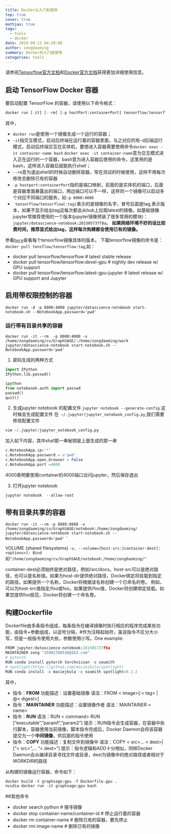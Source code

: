 ```yaml
---
title: Docker从入门到放弃
top: true
cover: true
mathjax: true
tags:
  - tools
  - docker
date: 2019-09-12 04:29:08
author: zongdaoming
summary: Docker的入门级使用
categories: tools
---
```



请参阅[Tensorflow官方文档][2]和[Docker官方文档][1]获得更加详细使用信息。

## 启动 TensorFlow Docker 容器
要启动配置 TensorFlow 的容器，请使用以下命令格式：
```py
docker run [-it] [--rm] [-p hostPort:containerPort] tensorflow/tensorflow[:tag] [command]
```
其中，
- `docker run`是使用一个镜像生成一个运行的容器；
- `-it`指交互模式，启动后终端在运行着的容器里面，与之对应的有-d后端运行模式，启动后终端交互在实体机，要想进入容器需要使用命令`docker exec -it container-name bash` `docker exec -it container-name`意为交互模式进入正在运行的一个容器，bash意为进入容器后使用的命令，这里用的是bash，这样进入容器后就能执行shell；
- `--rm`意为退出shell的时候自动删除容器，常在测试的时候使用，这样不用每次修改去删除已有的容器
- `-p hostport:containerPort`指的是端口映射，前面的是实体机的端口，后面是容器里面暴露出的端口，两边端口可以不一样，这样同一个镜像可以启动多个对应不同端口的服务，如`-p 8000:4000`
- ` tensorflow/tensorflow[:tag]`表示的是镜像的名字，冒号后面是tag,表示版本，如果不显示给出tag这每次都会从hub上拉取latest的镜像。如基础镜像jupyter常推荐使用的一个版本(jupyter镜像预装了很多常用的模块)：`jupyter/datascience-notebook:281505737f8a`。 **如果网络环境不好的话比较费时间，推荐显式给出tag，这样每次构建都会使用已有的镜像。**

参看[`here`](https://hub.docker.com/r/tensorflow/tensorflow/tags/)查看每个tensorflow镜像具体的版本。
下载tensorflow镜像的命令是：`docker pull tensflow/tensorflow:tag`,如：
- docker pull tensorflow/tensorflow                     # latest stable release
- docker pull tensorflow/tensorflow:devel-gpu           # nightly dev release w/ GPU support
- docker pull tensorflow/tensorflow:latest-gpu-jupyter  # latest release w/ GPU support and Jupyter

## 启用带权限控制的容器

`docker run -d -p 8000:4000 jupyter/datascience-notebook start-notebook.sh --NotebookApp.password='pwd'`

### 运行带有目录共享的容器
`docker run -it --rm  -p 8000:4000 -v /home/zongdaoming/cv/GraphSAGE/:/home/zongdaoming/work  jupyter/datascience-notebook start-notebook.sh --NotebookApp.password='pwd'`
1. 密码生成的两种方式 
```py
import IPython
IPython.lib.passwd()
```
```py
ipython
from noteboook.auth import passwd
passwd()
quit()
```

2. 生成jupyter notebook 的配置文件
`jupyter notebook --generate-config` 这时候会生成配置文件 在` ~/.jupyter/jupyter_notebook_config.py`,我们需要修改配置文件
```py
vim ~/.jupyter/jupyter_notebook_config.py
```
加入如下内容，其中sha1那一串秘钥是上面生成的那一串
```py
c.NotebookApp.ip='*'
c.NotebookApp.password = u'pwd'
c.NotebookApp.open_browser = False
c.NotebookApp.port =4000
```
4000表明要使用container的4000端口访问jupyter，然后保存退出

3. 打开jupyter notebook
```py
jupyter notebook  --allow-root
```

## 带有目录共享的容器
`docker run -it --rm -p 8888:8888 -v /home/zongdaoming/cv/GraphSAGE/notebook:/home/zongdaoming/   jupyter/datascience-notebook start-notebook.sh --NotebookApp.password='pwd'`
`

VOLUME (shared filesystems)
`-v, --volume=[host-src:]container-dest[:<options>]: Bind ` 如`"/home/zongdaoming/cv/GraphSAGE/notebook:/home/zongdaoming/"`

container-dest必须始终是绝对路径，例如/src/docs。host-src可以是绝对路径，也可以是名称值。如果为host-dir提供绝对路径，Docker绑定将挂载到指定的路径。如果提供一个名称，Docker将根据该名称创建一个已命名的卷。 例如，可以为host-src值指定/foo或foo。如果提供/foo值，Docker将创建绑定挂载。如果您提供foo规范，Docker将创建一个命名卷。

## 构建Dockerfile
Dockerfile由多条指令组成，每条指令在编译镜像时执行相应的程序完成某些功能，由指令+参数组成，以逗号分隔，#作为注释起始符，虽说指令不区分大小写，但是一般指令使用大些，参数使用小写。One example:
```py
FROM jupyter/datascience-notebook:281505737f8a
MAINTAINER zong "15901768536@163.com"
# pytorch
RUN conda install pytorch torchvision -c soumith
# spotlight(https://github.com/maciejkula/spotlight)
RUN conda install -c maciejkula -c soumith spotlight=0.1.2
```
其中，
- 指令：**FROM** 功能描述：设置基础镜像 语法：FROM < image>[:< tag> | @< digest>] 
- 指令：**MAINTAINER** 功能描述：设置镜像作者 语法：MAINTAINER < name> 
- 指令：**RUN** 语法：RUN < command> RUN [“executable”,”param1”,”param2”] 提示：RUN指令会生成容器，在容器中执行脚本，容器使用当前镜像，脚本指令完成后，Docker Daemon会将该容器提交为一个**中间镜像**，供后面的指令使用 
- 指令：**COPY**  功能描述：复制文件到镜像中 语法：COPY < src>… < dest>|[“< src>”,… “< dest>”] 提示：指令逻辑和ADD十分相似，同样Docker Daemon会从编译目录寻找文件或目录，dest为镜像中的绝对路径或者相对于WORKDIR的路径

从构建的镜像运行容器，命令如下：
```python
docker build -t graphsage:gpu -f Dockerfile.gpu .
nvidia-docker run -it graphsage:gpu bash
```
##其他命令
- docker search python # 搜寻镜像
- docker stop container-name/container-id # 停止运行着的容器
- docker rm container-name # 删除已有的容器，要先停止
- docker rmi image-name # 删除已有的镜像

[1]: https://docs.docker.com/engine/reference/run/#clean-up---rm
[2]: https://tensorflow.google.cn/install/docker
[3]: https://blog.csdn.net/jianchengss/article/details/78224778